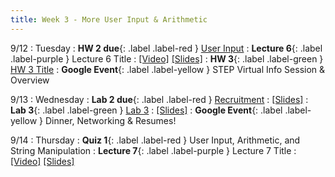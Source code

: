 ```yaml
---
title: Week 3 - More User Input & Arithmetic
---
```


9/12 
: Tuesday
: **HW 2 due**{: .label .label-red } [User Input](https://edstem.org/us/courses/41440/lessons/70331/slides/402532)
: **Lecture 6**{: .label .label-purple } Lecture 6 Title
  : [\[Video\]](https://www.youtube.com/watch?v=IIMqerzfx6k) [\[Slides\]](https://edstem.org/us/courses/41440/lessons/70332/slides/407211)
: **HW 3**{: .label .label-green } [HW 3 Title](https://edstem.org/us/courses/41440/lessons/70332/slides/406879)
: **Google Event**{: .label .label-yellow } STEP Virtual Info Session & Overview

9/13
: Wednesday
: **Lab 2 due**{: .label .label-red } [Recruitment](https://edstem.org/us/courses/41440/lessons/75000/slides/407182)
  : [\[Slides\]](https://edstem.org/us/courses/41440/lessons/70330/slides/376323)
: **Lab 3**{: .label .label-green } [Lab 3](https://edstem.org/us/courses/41440/lessons/75000/slides/407182)
  : [\[Slides\]](https://edstem.org/us/courses/41440/lessons/75000/slides/407311)
: **Google Event**{: .label .label-yellow } Dinner, Networking & Resumes!

9/14 
: Thursday
: **Quiz 1**{: .label .label-red } User Input, Arithmetic, and String Manipulation
: **Lecture 7**{: .label .label-purple } Lecture 7 Title
  : [\[Video\]](https://edstem.org/us/courses/41440/lessons/70332/slides/407602) [\[Slides\]](https://edstem.org/us/courses/41440/lessons/70332/slides/407603)